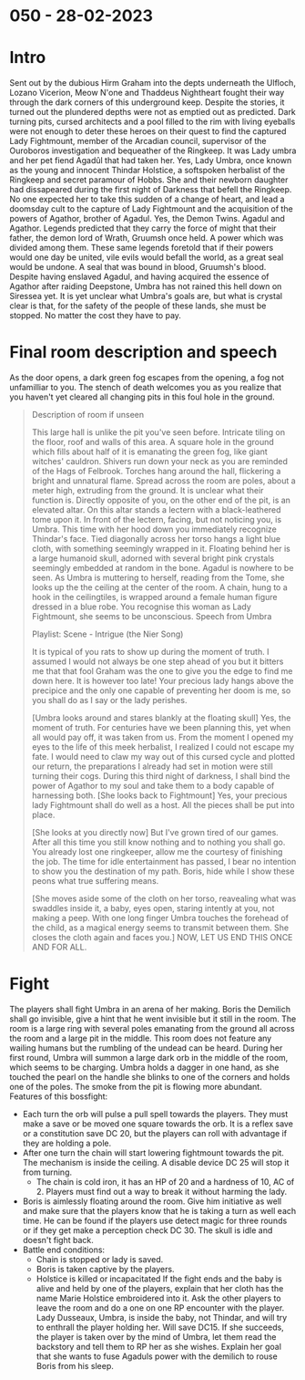 # 050 - 28-02-2023
# Intro
Sent out by the dubious Hirm Graham into the depts underneath the Ulfloch, Lozano Vicerion, Meow N'one and Thaddeus Nightheart fought their way through the dark corners of this underground keep. Despite the stories, it turned out the plundered depths were not as emptied out as predicted. Dark turning pits, cursed architects and a pool filled to the rim with living eyeballs were not enough to deter these heroes on their quest to find the captured Lady Fightmount, member of the Arcadian council, supervisor of the Ouroboros investigation and bequeather of the Ringkeep. It was Lady umbra and her pet fiend Agadûl that had taken her. Yes, Lady Umbra, once known as the young and innocent Thindar Holstice, a softspoken herbalist of the Ringkeep and secret paramour of Hobbs. She and their newborn daughter had dissapeared during the first night of Darkness that befell the Ringkeep. No one expected her to take this sudden of a change of heart, and lead a doomsday cult to the capture of Lady Fightmount and the acquisition of the powers of Agathor, brother of Agadul.
Yes, the Demon Twins. Agadul and Agathor. Legends predicted that they carry the force of might that their father, the demon lord of Wrath, Gruumsh once held. A power which was divided among them. These same legends foretold that if their powers would one day be united, vile evils would befall the world, as a great seal would be undone. A seal that was bound in blood, Gruumsh's blood. Despite having enslaved Agadul, and having acquired the essence of Agathor after raiding Deepstone, Umbra has not rained this hell down on Siressea yet. It is yet unclear what Umbra's goals are, but what is crystal clear is that, for the safety of the people of these lands, she must be stopped. No matter the cost they have to pay.
# Final room description and speech
As the door opens, a dark green fog escapes from the opening, a fog not unfamilliar to you. The stench of death welcomes you as you realize that you haven't yet cleared all changing pits in this foul hole in the ground.
> Description of room if unseen
> 
> This large hall is unlike the pit you've seen before. Intricate tiling on the floor, roof and walls of this area. A square hole in the ground which fills about half of it is emanating the green fog, like giant witches' cauldron. Shivers run down your neck as you are reminded of the Hags of Felbrook. Torches hang around the hall, flickering a bright and unnatural flame. Spread across the room are poles, about a meter high, extruding from the ground. It is unclear what their function is. Directly opposite of you, on the other end of the pit, is an elevated altar. On this altar stands a lectern with a black-leathered tome upon it. In front of the lectern, facing, but not noticing you, is Umbra. This time with her hood down you immediately recognize Thindar's face. Tied diagonally across her torso hangs a light blue cloth, with something seemingly wrapped in it. Floating behind her is a large humanoid skull, adorned with several bright pink crystals seemingly embedded at random in the bone. Agadul is nowhere to be seen. As Umbra is muttering to herself, reading from the Tome, she looks up the the ceiling at the center of the room. A chain, hung to a hook in the ceilingtiles, is wrapped around a female human figure dressed in a blue robe. You recognise this woman as Lady Fightmount, she seems to be unconscious.
> Speech from Umbra
> 
> Playlist: Scene - Intrigue (the Nier Song)
> 
> It is typical of you rats to show up during the moment of truth. I assumed I would not always be one step ahead of you but it bitters me that that fool Graham was the one to give you the edge to find me down here. It is however too late! Your precious lady hangs above the precipice and the only one capable of preventing her doom is me, so you shall do as I say or the lady perishes.
> 
> [Umbra looks around and stares blankly at the floating skull] Yes, the moment of truth. For centuries have we been planning this, yet when all would pay off, it was taken from us. From the moment I opened my eyes to the life of this meek herbalist, I realized I could not escape my fate. I would need to claw my way out of this cursed cycle and plotted our return, the preparations I already had set in motion were still turning their cogs. During this third night of darkness, I shall bind the power of Agathor to my soul and take them to a body capable of harnessing both. [She looks back to Fightmount] Yes, your precious lady Fightmount shall do well as a host. All the pieces shall be put into place.
> 
> [She looks at you directly now] But I've grown tired of our games. After all this time you still know nothing and to nothing you shall go. You already lost one ringkeeper, allow me the courtesy of finishing the job. The time for idle entertainment has passed, I bear no intention to show you the destination of my path. Boris, hide while I show these peons what true suffering means.
> 
> [She moves aside some of the cloth on her torso, reavealing what was swaddles inside it, a baby, eyes open, staring intently at you, not making a peep. With one long finger Umbra touches the forehead of the child, as a magical energy seems to transmit between them. She closes the cloth again and faces you.] NOW, LET US END THIS ONCE AND FOR ALL.
# Fight
The players shall fight Umbra in an arena of her making.
Boris the Demilich shall go invisible, give a hint that he went invisible but it still in the room.
The room is a large ring with several poles emanating from the ground all across the room and a large pit in the middle. This room does not feature any wailing humans but the rumbling of the undead can be heard. During her first round, Umbra will summon a large dark orb in the middle of the room, which seems to be charging. Umbra holds a dagger in one hand, as she touched the pearl on the handle she blinks to one of the corners and holds one of the poles. The smoke from the pit is flowing more abundant.
Features of this bossfight:
- Each turn the orb will pulse a pull spell towards the players. They must make a save or be moved one square towards the orb. It is a reflex save or a constitution save DC 20, but the players can roll with advantage if they are holding a pole.
- After one turn the chain will start lowering fightmount towards the pit. The mechanism is inside the ceiling. A disable device DC 25 will stop it from turning. 
    - The chain is cold iron, it has an HP of 20 and a hardness of 10, AC of 2. Players must find out a way to break it without harming the lady.
- Boris is aimlessly floating around the room. Give him initiative as well and make sure that the players know that he is taking a turn as well each time. He can be found if the players use detect magic for three rounds or if they get make a perception check DC 30. The skull is idle and doesn't fight back.
- Battle end conditions: 
    - Chain is stopped or lady is saved.
    - Boris is taken captive by the players.
    - Holstice is killed or incapacitated
If the fight ends and the baby is alive and held by one of the players, explain that her cloth has the name Marie Holstice embroidered into it. Ask the other players to leave the room and do a one on one RP encounter with the player. Lady Dusseaux, Umbra, is inside the baby, not Thindar, and will try to enthrall the player holding her. Will save DC15. If she succeeds, the player is taken over by the mind of Umbra, let them read the backstory and tell them to RP her as she wishes. Explain her goal that she wants to fuse Agaduls power with the demilich to rouse Boris from his sleep.
